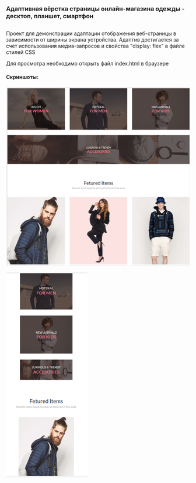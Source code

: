 ### Адаптивная вёрстка страницы онлайн-магазина одежды - десктоп, планшет, смартфон

##

Проект для демонстрации адаптации отображения веб-страницы в зависимости от ширины экрана устройства. Адаптив достигается за счет использования медиа-запросов и свойства "display: flex" в файле стилей CSS

Для просмотра необходимо открыть файл index.html в браузере

#### Скриншоты:

![Screenshot13.png](https://raw.githubusercontent.com/romanyukalexandr84/Images/main/Screenshot13.png)

![Screenshot14.png](https://raw.githubusercontent.com/romanyukalexandr84/Images/main/Screenshot14.png)

